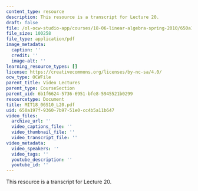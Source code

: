 ```yaml
---
content_type: resource
description: This resource is a transcript for Lecture 20.
draft: false
file: /ol-ocw-studio-app/courses/18-06-linear-algebra-spring-2010/650a197f93607b9751e0cc4b5a11b647_MIT18_06S10_L20.pdf
file_size: 100258
file_type: application/pdf
image_metadata:
  caption: ''
  credit: ''
  image-alt: ''
learning_resource_types: []
license: https://creativecommons.org/licenses/by-nc-sa/4.0/
ocw_type: OCWFile
parent_title: Video Lectures
parent_type: CourseSection
parent_uid: 6b1f6624-5736-6951-bfe8-5945521b0299
resourcetype: Document
title: MIT18_06S10_L20.pdf
uid: 650a197f-9360-7b97-51e0-cc4b5a11b647
video_files:
  archive_url: ''
  video_captions_file: ''
  video_thumbnail_file: ''
  video_transcript_file: ''
video_metadata:
  video_speakers: ''
  video_tags: ''
  youtube_description: ''
  youtube_id: ''
---
```

This resource is a transcript for Lecture 20.